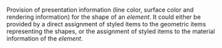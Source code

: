﻿Provision of presentation information (line color, surface color and rendering information) for the shape of an _element_. It could either be provided by a direct assignment of styled items to the geometric items representing the shapes, or the assignment of styled items to the material information of the _element_.
